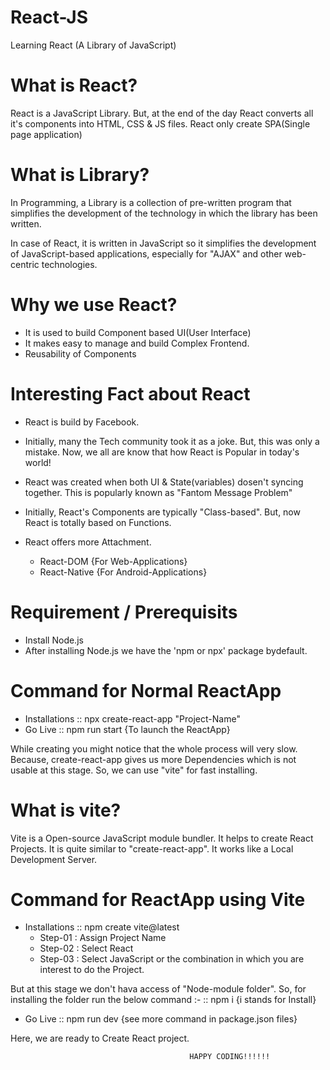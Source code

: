# React-JS
Learning React (A Library of JavaScript)

# What is React?

React is a JavaScript Library. But, at the end of the day React converts all it's components into HTML, CSS & JS files. React only create SPA(Single page application)

# What is Library?

In Programming, a Library is a collection of pre-written program that simplifies the development of the technology in which the library has been written. 

In case of React, it is written in JavaScript so it simplifies the development of JavaScript-based applications, especially for "AJAX" and other web-centric technologies.

# Why we use React?

- It is used to build Component based UI(User Interface)
- It makes easy to manage and build Complex Frontend.
- Reusability of Components

# Interesting Fact about React

- React is build by Facebook. 
- Initially, many the Tech community took it as a joke. But, this was only a mistake. Now, we all are know that how React is Popular in today's world!
- React was created when both UI & State(variables) dosen't  syncing together. This is popularly known as "Fantom Message Problem"
- Initially, React's Components are typically "Class-based". But, now React is totally based on Functions. 

- React offers more Attachment.
  - React-DOM     {For Web-Applications}
  - React-Native   {For Android-Applications}

# Requirement / Prerequisits

- Install Node.js
- After installing Node.js we have the 'npm or npx' package bydefault.

# Command for Normal ReactApp

- Installations :: npx create-react-app "Project-Name"
- Go Live       :: npm run start {To launch the ReactApp}

While creating you might notice that the whole process will very slow. Because, create-react-app gives us more Dependencies which is not usable at this stage. So, we can use "vite" for fast installing.

# What is vite?

Vite is a Open-source JavaScript module bundler. It helps to create React Projects. It is quite similar to "create-react-app". It works like a Local Development Server.

# Command for ReactApp using Vite

- Installations :: npm create vite@latest
  - Step-01 : Assign Project Name
  - Step-02 : Select React
  - Step-03 : Select JavaScript or the combination in which you are interest to do the Project.

But at this stage we don't hava access of "Node-module folder". So, for installing the folder run the below command :- 
                :: npm i  {i stands for Install}
- Go Live       :: npm run dev {see more command in package.json files}

Here, we are ready to Create React project.

                                            HAPPY CODING!!!!!!